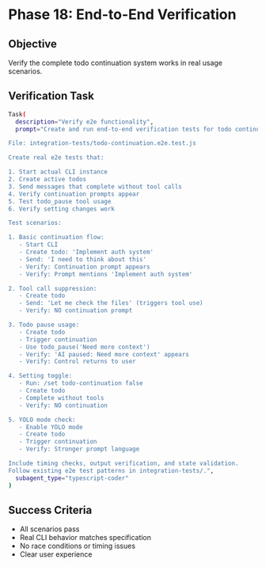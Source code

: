 # Phase 18: End-to-End Verification

## Objective

Verify the complete todo continuation system works in real usage scenarios.

## Verification Task

```bash
Task(
  description="Verify e2e functionality",
  prompt="Create and run end-to-end verification tests for todo continuation.

File: integration-tests/todo-continuation.e2e.test.js

Create real e2e tests that:

1. Start actual CLI instance
2. Create active todos
3. Send messages that complete without tool calls
4. Verify continuation prompts appear
5. Test todo_pause tool usage
6. Verify setting changes work

Test scenarios:

1. Basic continuation flow:
   - Start CLI
   - Create todo: 'Implement auth system'
   - Send: 'I need to think about this'
   - Verify: Continuation prompt appears
   - Verify: Prompt mentions 'Implement auth system'

2. Tool call suppression:
   - Create todo
   - Send: 'Let me check the files' (triggers tool use)
   - Verify: NO continuation prompt

3. Todo pause usage:
   - Create todo
   - Trigger continuation
   - Use todo_pause('Need more context')
   - Verify: 'AI paused: Need more context' appears
   - Verify: Control returns to user

4. Setting toggle:
   - Run: /set todo-continuation false
   - Create todo
   - Complete without tools
   - Verify: NO continuation

5. YOLO mode check:
   - Enable YOLO mode
   - Create todo
   - Trigger continuation
   - Verify: Stronger prompt language

Include timing checks, output verification, and state validation.
Follow existing e2e test patterns in integration-tests/.",
  subagent_type="typescript-coder"
)
```

## Success Criteria

- All scenarios pass
- Real CLI behavior matches specification
- No race conditions or timing issues
- Clear user experience